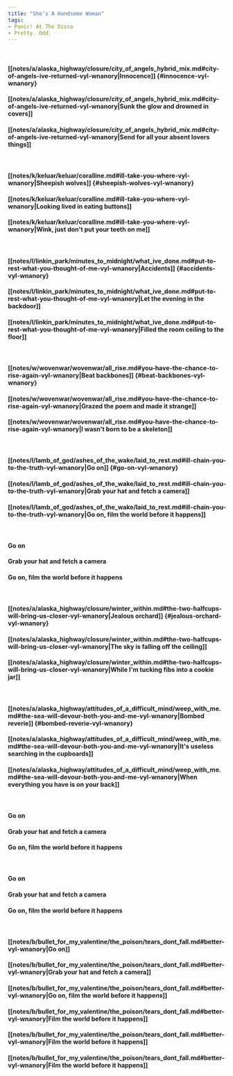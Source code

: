 ```yaml
---
title: "She’s A Handsome Woman"
tags:
- Panic! At The Disco
- Pretty. Odd.
---
```

&nbsp;
#### [[notes/a/alaska_highway/closure/city_of_angels_hybrid_mix.md#city-of-angels-ive-returned-vyl-wnanory|Innocence]] {#innocence-vyl-wnanory}
#### [[notes/a/alaska_highway/closure/city_of_angels_hybrid_mix.md#city-of-angels-ive-returned-vyl-wnanory|Sunk the glow and drowned in covers]]
#### [[notes/a/alaska_highway/closure/city_of_angels_hybrid_mix.md#city-of-angels-ive-returned-vyl-wnanory|Send for all your absent lovers things]]
&nbsp;
#### [[notes/k/keluar/keluar/coralline.md#ill-take-you-where-vyl-wnanory|Sheepish wolves]] {#sheepish-wolves-vyl-wnanory}
#### [[notes/k/keluar/keluar/coralline.md#ill-take-you-where-vyl-wnanory|Looking lived in eating buttons]]
#### [[notes/k/keluar/keluar/coralline.md#ill-take-you-where-vyl-wnanory|Wink, just don't put your teeth on me]]
&nbsp;
#### [[notes/l/linkin_park/minutes_to_midnight/what_ive_done.md#put-to-rest-what-you-thought-of-me-vyl-wnanory|Accidents]] {#accidents-vyl-wnanory}
#### [[notes/l/linkin_park/minutes_to_midnight/what_ive_done.md#put-to-rest-what-you-thought-of-me-vyl-wnanory|Let the evening in the backdoor]]
#### [[notes/l/linkin_park/minutes_to_midnight/what_ive_done.md#put-to-rest-what-you-thought-of-me-vyl-wnanory|Filled the room ceiling to the floor]]
&nbsp;
#### [[notes/w/wovenwar/wovenwar/all_rise.md#you-have-the-chance-to-rise-again-vyl-wnanory|Beat backbones]] {#beat-backbones-vyl-wnanory}
#### [[notes/w/wovenwar/wovenwar/all_rise.md#you-have-the-chance-to-rise-again-vyl-wnanory|Grazed the poem and made it strange]]
#### [[notes/w/wovenwar/wovenwar/all_rise.md#you-have-the-chance-to-rise-again-vyl-wnanory|I wasn't born to be a skeleton]]
&nbsp;
#### [[notes/l/lamb_of_god/ashes_of_the_wake/laid_to_rest.md#ill-chain-you-to-the-truth-vyl-wnanory|Go on]] {#go-on-vyl-wnanory}
#### [[notes/l/lamb_of_god/ashes_of_the_wake/laid_to_rest.md#ill-chain-you-to-the-truth-vyl-wnanory|Grab your hat and fetch a camera]]
#### [[notes/l/lamb_of_god/ashes_of_the_wake/laid_to_rest.md#ill-chain-you-to-the-truth-vyl-wnanory|Go on, film the world before it happens]]
&nbsp;
#### Go on
#### Grab your hat and fetch a camera
#### Go on, film the world before it happens
&nbsp;
#### [[notes/a/alaska_highway/closure/winter_within.md#the-two-halfcups-will-bring-us-closer-vyl-wnanory|Jealous orchard]] {#jealous-orchard-vyl-wnanory}
#### [[notes/a/alaska_highway/closure/winter_within.md#the-two-halfcups-will-bring-us-closer-vyl-wnanory|The sky is falling off the ceiling]]
#### [[notes/a/alaska_highway/closure/winter_within.md#the-two-halfcups-will-bring-us-closer-vyl-wnanory|While I'm tucking fibs into a cookie jar]]
&nbsp;
#### [[notes/a/alaska_highway/attitudes_of_a_difficult_mind/weep_with_me.md#the-sea-will-devour-both-you-and-me-vyl-wnanory|Bombed reverie]] {#bombed-reverie-vyl-wnanory}
#### [[notes/a/alaska_highway/attitudes_of_a_difficult_mind/weep_with_me.md#the-sea-will-devour-both-you-and-me-vyl-wnanory|It's useless searching in the cupboards]]
#### [[notes/a/alaska_highway/attitudes_of_a_difficult_mind/weep_with_me.md#the-sea-will-devour-both-you-and-me-vyl-wnanory|When everything you have is on your back]]
&nbsp;
#### Go on
#### Grab your hat and fetch a camera
#### Go on, film the world before it happens
&nbsp;
#### Go on
#### Grab your hat and fetch a camera
#### Go on, film the world before it happens
&nbsp;
#### [[notes/b/bullet_for_my_valentine/the_poison/tears_dont_fall.md#better-vyl-wnanory|Go on]]
#### [[notes/b/bullet_for_my_valentine/the_poison/tears_dont_fall.md#better-vyl-wnanory|Grab your hat and fetch a camera]]
#### [[notes/b/bullet_for_my_valentine/the_poison/tears_dont_fall.md#better-vyl-wnanory|Go on, film the world before it happens]]
#### [[notes/b/bullet_for_my_valentine/the_poison/tears_dont_fall.md#better-vyl-wnanory|Film the world before it happens]]
#### [[notes/b/bullet_for_my_valentine/the_poison/tears_dont_fall.md#better-vyl-wnanory|Film the world before it happens]]
#### [[notes/b/bullet_for_my_valentine/the_poison/tears_dont_fall.md#better-vyl-wnanory|Film the world before it happens]]
